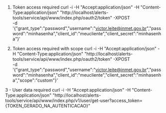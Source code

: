 
1. Token access required
curl -i -H "Accept:application/json" -H "Content-Type:application/json" "http://localhost/alerts-tools/service/api/www/index.php/oauth2/token" -XPOST \
-d '{"grant_type":"password","username":"victor.leite@inmet.gov.br","password":"minhasenha","client_id":"meucliente","client_secret":"minhasenha"}'

2. Token access required with scope
curl -i -H "Accept:application/json" -H "Content-Type:application/json" "http://localhost/alerts-tools/service/api/www/index.php/oauth2/token" -XPOST \
-d '{"grant_type":"password","username":"victor.leite@inmet.gov.br","password":"minhasenha","client_id":"meucliente","client_secret":"minhasenha","scope":"custom"}'

3 - User data required
curl -i -H "Accept:application/json" -H "Content-Type:application/json" "http://localhost/alerts-tools/service/api/www/index.php/v1/user/get-user?access_token={TOKEN_GERADO_NA_AUTENTICACAO}"
